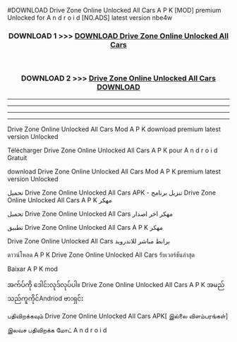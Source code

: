 #DOWNLOAD Drive Zone Online  Unlocked All Cars A P K [MOD] premium Unlocked for A n d r o i d [NO.ADS] latest version nbe4w



<div align="center">

<h3>DOWNLOAD 1 >>> <a href="https://teeasianyam.web.app?sq=Drive Zone Online  Unlocked All Cars">DOWNLOAD Drive Zone Online  Unlocked All Cars </a></h3><br>

<h3>DOWNLOAD 2 >>> <a href="https://teeasianyam.web.app?sq=Drive Zone Online  Unlocked All Cars ">Drive Zone Online  Unlocked All Cars  DOWNLOAD </a></h3>

</div>


----------------------------------------------------------

----------------------------------------------------------

----------------------------------------------------------

----------------------------------------------------------


Drive Zone Online  Unlocked All Cars  Mod A P K download premium latest version Unlocked

Télécharger Drive Zone Online  Unlocked All Cars  A P K pour A n d r o i d Gratuit

download Drive Zone Online  Unlocked All Cars  Mod A P K premium latest version Unlocked

تحميل Drive Zone Online  Unlocked All Cars  APK - تنزيل برنامج Drive Zone Online  Unlocked All Cars  A P K مهكر

تحميل Drive Zone Online  Unlocked All Cars  مهكر اخر اصدار

تطبيق Drive Zone Online  Unlocked All Cars  A P K مهكر

Drive Zone Online  Unlocked All Cars  برابط مباشر للاندرويد

ดาวน์โหลด A P K Drive Zone Online  Unlocked All Cars  รับเวอร์ชันล่าสุด

Baixar A P K mod

အက်ပ်ကို ဒေါင်းလုဒ်လုပ်ပါ။ Drive Zone Online  Unlocked All Cars  A P K အမည်သည်ကူကိုင်Andriod ဗားရှင်း

பதிவிறக்கவும் Drive Zone Online  Unlocked All Cars  APK[ இல்லை விளம்பரங்கள்] 
 
இலவச பதிவிறக்க மோட் A n d r o i d



